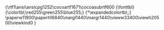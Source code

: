 {\rtf1\ansi\ansicpg1252\cocoartf1671\cocoasubrtf600
{\fonttbl}
{\colortbl;\red255\green255\blue255;}
{\*\expandedcolortbl;;}
\paperw11900\paperh16840\margl1440\margr1440\vieww33400\viewh20500\viewkind0
}